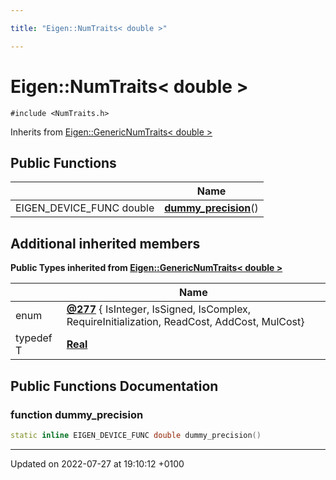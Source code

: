 ```yaml
---

title: "Eigen::NumTraits< double >"

---
```


# Eigen::NumTraits< double >






`#include <NumTraits.h>`

Inherits from [Eigen::GenericNumTraits< double >](http://example.org/classes/structeigen_1_1genericnumtraits/)

## Public Functions

|                | Name           |
| -------------- | -------------- |
| EIGEN_DEVICE_FUNC double | **[dummy_precision](http://example.org/classes/structeigen_1_1numtraits_3_01double_01_4/#function-dummy-precision)**() |

## Additional inherited members

**Public Types inherited from [Eigen::GenericNumTraits< double >](http://example.org/classes/structeigen_1_1genericnumtraits/)**

|                | Name           |
| -------------- | -------------- |
| enum| **[@277](http://example.org/classes/structeigen_1_1genericnumtraits/#enum-@277)** { IsInteger, IsSigned, IsComplex, RequireInitialization, ReadCost, AddCost, MulCost} |
| typedef T | **[Real](http://example.org/classes/structeigen_1_1genericnumtraits/#typedef-real)**  |


## Public Functions Documentation

### function dummy_precision

```cpp
static inline EIGEN_DEVICE_FUNC double dummy_precision()
```


-------------------------------

Updated on 2022-07-27 at 19:10:12 +0100